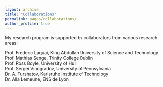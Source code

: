 ```yaml
---
layout: archive
title: "Collaborations"
permalink: pages/collaborations/
author_profile: true
---
```


My research program is supported by collaborators from various research areas:<br/>

Prof. Frederic Laquai, King Abdullah University of Science and Technology<br/>
Prof. Mathias Senge, Trinity College Dublin<br/>
Prof. Ross Boyle, University of Hull<br/>
Prof. Sergei Vinogradov, University of Pennsylvania<br/>
Dr. A. Turshatov, Karlsruhe Institute of Technology<br/>
Dr. Alla Lemeune, ENS de Lyon
